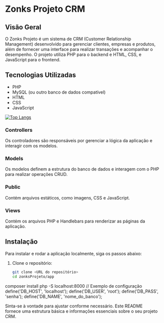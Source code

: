 # Zonks Projeto CRM

## Visão Geral
O Zonks Projeto é um sistema de CRM (Customer Relationship Management) desenvolvido para gerenciar clientes, empresas e produtos, além de fornecer uma interface para realizar transações e acompanhar o desempenho. O projeto utiliza PHP para o backend e HTML, CSS, e JavaScript para o frontend.

## Tecnologias Utilizadas
- PHP
- MySQL (ou outro banco de dados compatível)
- HTML
- CSS
- JavaScript

[![Top Langs](https://github-readme-stats.vercel.app/api/top-langs/?username=ascenindex&layout=donut-vertical)](https://github.com/ascenindex/github-readme-stats)

### Controllers
Os controladores são responsáveis por gerenciar a lógica da aplicação e interagir com os modelos.

### Models
Os modelos definem a estrutura do banco de dados e interagem com o PHP para realizar operações CRUD.

### Public
Contém arquivos estáticos, como imagens, CSS e JavaScript.

### Views
Contém os arquivos PHP e Handlebars para renderizar as páginas da aplicação.

## Instalação
Para instalar e rodar a aplicação localmente, siga os passos abaixo:

1. Clone o repositório:
   ```bash
   git clone <URL do repositório>
   cd zonksProjeto/app
composer install
php -S localhost:8000
// Exemplo de configuração
define('DB_HOST', 'localhost');
define('DB_USER', 'root');
define('DB_PASS', 'senha');
define('DB_NAME', 'nome_do_banco');

Sinta-se à vontade para ajustar conforme necessário. Este README fornece uma estrutura básica e informações essenciais sobre o seu projeto CRM.
